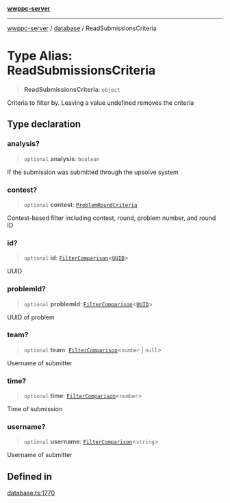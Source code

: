 [**wwppc-server**](../../README.md)

***

[wwppc-server](../../modules.md) / [database](../README.md) / ReadSubmissionsCriteria

# Type Alias: ReadSubmissionsCriteria

> **ReadSubmissionsCriteria**: `object`

Criteria to filter by. Leaving a value undefined removes the criteria

## Type declaration

### analysis?

> `optional` **analysis**: `boolean`

If the submission was submitted through the upsolve system

### contest?

> `optional` **contest**: [`ProblemRoundCriteria`](ProblemRoundCriteria.md)

Contest-based filter including contest, round, problem number, and round ID

### id?

> `optional` **id**: [`FilterComparison`](../../util/type-aliases/FilterComparison.md)\<[`UUID`](../../util/type-aliases/UUID.md)\>

UUID

### problemId?

> `optional` **problemId**: [`FilterComparison`](../../util/type-aliases/FilterComparison.md)\<[`UUID`](../../util/type-aliases/UUID.md)\>

UUID of problem

### team?

> `optional` **team**: [`FilterComparison`](../../util/type-aliases/FilterComparison.md)\<`number` \| `null`\>

Username of submitter

### time?

> `optional` **time**: [`FilterComparison`](../../util/type-aliases/FilterComparison.md)\<`number`\>

Time of submission

### username?

> `optional` **username**: [`FilterComparison`](../../util/type-aliases/FilterComparison.md)\<`string`\>

Username of submitter

## Defined in

[database.ts:1770](https://github.com/WWPPC/WWPPC-server/blob/240fd8d39aa7a9e87385634bffd25137bc757d0a/src/database.ts#L1770)
